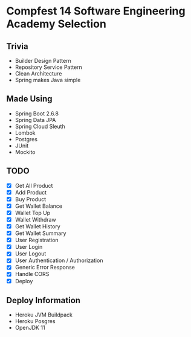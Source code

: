 # Compfest 14 Software Engineering Academy Selection

## Trivia
- Builder Design Pattern
- Repository Service Pattern
- Clean Architecture
- Spring makes Java simple

## Made Using
- Spring Boot 2.6.8
- Spring Data JPA
- Spring Cloud Sleuth
- Lombok
- Postgres
- JUnit
- Mockito

## TODO
- [x] Get All Product
- [x] Add Product
- [x] Buy Product
- [x] Get Wallet Balance
- [x] Wallet Top Up
- [x] Wallet Withdraw
- [x] Get Wallet History
- [x] Get Wallet Summary
- [x] User Registration
- [x] User Login
- [x] User Logout
- [x] User Authentication / Authorization
- [x] Generic Error Response
- [x] Handle CORS
- [x] Deploy

## Deploy Information
- Heroku JVM Buildpack
- Heroku Posgres
- OpenJDK 11

